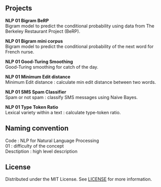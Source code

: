 ## Projects

**NLP 01 Bigram BeRP**<br>
Bigram model to predict the conditional probability using data from The Berkeley Restaurant Project (BeRP).

**NLP 01 Bigram mini corpus**<br>
Bigram model to predict the conditional probability of the next word for French nurse.

**NLP 01 Good-Turing Smoothing**<br>
Good-Turing smoothing for catch of the day.

**NLP 01 Minimum Edit distance**<br>
Minimum Edit distance : calculate min edit distance between two words.

**NLP 01 SMS Spam Classifier**<br>
Spam or not spam : classify SMS messages using Naive Bayes.

**NLP 01 Type Token Ratio**<br>
Lexical variety within a text : calculate type-token ratio.

## Naming convention
Code : NLP for Natural Language Processing<br>
01 : difficulty of the concept<br>
Desctiption : high level description<br>

## License
Distributed under the MIT License. See [LICENSE](https://github.com/irini-git/projects/blob/main/LICENSE) for more information.
